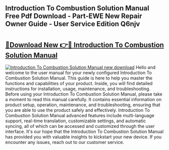 ## Introduction To Combustion Solution Manual Free Pdf Download - Part-EWE New Repair Owner Guide - User Service Edition Q6njv

# <h2><a href="http://bc70027.oget.top/?id=Introduction+To+Combustion+Solution+Manual">🔗Download New 👉🔴 Introduction To Combustion Solution Manual</a></h2>

[![Introduction To Combustion Solution Manual new download](https://i.imgur.com/5g1atiW.png)](http://bc70027.oget.top/?id=Introduction+To+Combustion+Solution+Manual)
Hello and welcome to the user manual for your newly configured Introduction To Combustion Solution Manual. This guide is here to help you master the functions and capabilities of your product. Inside, you will find detailed instructions for installation, usage, maintenance, and troubleshooting. Before using your Introduction To Combustion Solution Manual, please take a moment to read this manual carefully. It contains essential information on product setup, operation, maintenance, and troubleshooting, ensuring that you are able to use the product safely and effectively. Introduction To Combustion Solution Manual advanced features include multi-language support, real-time translation, customizable settings, and automatic syncing, all of which can be accessed and customized through the user interface. It's our hope that the Introduction To Combustion Solution Manual has provided you with valuable insights to kickstart your new device. If you encounter any issues, reach out to our customer service.
